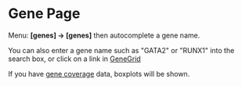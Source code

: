 # Gene Page

Menu: **[genes] -> [genes]** then autocomplete a gene name.

You can also enter a gene name such as "GATA2" or "RUNX1" into the search box, or click on a link in [GeneGrid](genegrid.md)

If you have [gene coverage](gene_coverage.md) data, boxplots will be shown.
  